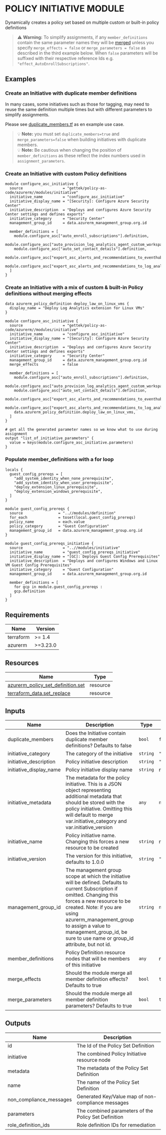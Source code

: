 <!-- BEGIN_TF_DOCS -->

# POLICY INITIATIVE MODULE

Dynamically creates a policy set based on multiple custom or built-in policy definitions

> ⚠️ **Warning:** To simplify assignments, if any `member_definitions` contain the same parameter names they will be [merged](https://www.terraform.io/language/functions/merge) unless you specify `merge_effects = false` or `merge_parameters = false` as described in the third example below. When `false` parameters will be suffixed with their respective reference Ids e.g. `"effect_AutoEnrollSubscriptions"`.

## Examples

### Create an Initiative with duplicate member definitions

In many cases, some initiatives such as those for tagging, may need to reuse the same definition multiple times but with different parameters to simplify assignments.

Please see [duplicate_members.tf](../../examples/duplicate_members.tf) as en example use case.

> 💡 **Note:** you must set `duplicate_members=true` and `merge_parameters=false` when building initiatives with duplicate members.</br>
> 💡 **Note:** Be cautious when changing the position of `member_definitions` as these reflect the index numbers used in `assignment_parameters`.

### Create an Initiative with custom Policy definitions

```hcl
module configure_asc_initiative {
  source                  = "gettek/policy-as-code/azurerm//modules/initiative"
  initiative_name         = "configure_asc_initiative"
  initiative_display_name = "[Security]: Configure Azure Security Center"
  initiative_description  = "Deploys and configures Azure Security Center settings and defines exports"
  initiative_category     = "Security Center"
  management_group_id     = data.azurerm_management_group.org.id

  member_definitions = [
    module.configure_asc["auto_enroll_subscriptions"].definition,
    module.configure_asc["auto_provision_log_analytics_agent_custom_workspace"].definition,
    module.configure_asc["auto_set_contact_details"].definition,
    module.configure_asc["export_asc_alerts_and_recommendations_to_eventhub"].definition,
    module.configure_asc["export_asc_alerts_and_recommendations_to_log_analytics"].definition,
  ]
}
```

### Create an Initiative with a mix of custom & built-in Policy definitions without merging effects

```hcl
data azurerm_policy_definition deploy_law_on_linux_vms {
  display_name = "Deploy Log Analytics extension for Linux VMs"
}

module configure_asc_initiative {
  source                  = "gettek/policy-as-code/azurerm//modules/initiative"
  initiative_name         = "configure_asc_initiative"
  initiative_display_name = "[Security]: Configure Azure Security Center"
  initiative_description  = "Deploys and configures Azure Security Center settings and defines exports"
  initiative_category     = "Security Center"
  management_group_id     = data.azurerm_management_group.org.id
  merge_effects           = false

  member_definitions = [
    module.configure_asc["auto_enroll_subscriptions"].definition,
    module.configure_asc["auto_provision_log_analytics_agent_custom_workspace"].definition,
    module.configure_asc["auto_set_contact_details"].definition,
    module.configure_asc["export_asc_alerts_and_recommendations_to_eventhub"].definition,
    module.configure_asc["export_asc_alerts_and_recommendations_to_log_analytics"].definition,
    data.azurerm_policy_definition.deploy_law_on_linux_vms,
  ]
}

# get all the generated parameter names so we know what to use during assignment
output "list_of_initiative_parameters" {
  value = keys(module.configure_asc_initiative.parameters)
}
```

### Populate member_definitions with a for loop

```hcl
locals {
  guest_config_prereqs = [
    "add_system_identity_when_none_prerequisite",
    "add_system_identity_when_user_prerequisite",
    "deploy_extension_linux_prerequisite",
    "deploy_extension_windows_prerequisite",
  ]
}

module guest_config_prereqs {
  source                = "..//modules/definition"
  for_each              = toset(local.guest_config_prereqs)
  policy_name           = each.value
  policy_category       = "Guest Configuration"
  management_group_id   = data.azurerm_management_group.org.id
}

module guest_config_prereqs_initiative {
  source                  = "..//modules/initiative"
  initiative_name         = "guest_config_prereqs_initiative"
  initiative_display_name = "[GC]: Deploys Guest Config Prerequisites"
  initiative_description  = "Deploys and configures Windows and Linux VM Guest Config Prerequisites"
  initiative_category     = "Guest Configuration"
  management_group_id     = data.azurerm_management_group.org.id

  member_definitions = [
    for gcp in module.guest_config_prereqs :
    gcp.definition
  ]
}
```

## Requirements

| Name      | Version  |
| --------- | -------- |
| terraform | >= 1.4   |
| azurerm   | >=3.23.0 |

## Resources

| Name                                                                                                                                       | Type     |
| ------------------------------------------------------------------------------------------------------------------------------------------ | -------- |
| [azurerm_policy_set_definition.set](https://registry.terraform.io/providers/hashicorp/azurerm/latest/docs/resources/policy_set_definition) | resource |
| [terraform_data.set_replace](https://registry.terraform.io/providers/hashicorp/terraform/latest/docs/resources/data)                       | resource |

## Inputs

| Name                    | Description                                                                                                                                                                                                                                                                                                          | Type     | Default     | Required |
| ----------------------- | -------------------------------------------------------------------------------------------------------------------------------------------------------------------------------------------------------------------------------------------------------------------------------------------------------------------- | -------- | ----------- | :------: |
| duplicate_members       | Does the Initiative contain duplicate member definitions? Defaults to false                                                                                                                                                                                                                                          | `bool`   | `false`     |    no    |
| initiative_category     | The category of the initiative                                                                                                                                                                                                                                                                                       | `string` | `"General"` |    no    |
| initiative_description  | Policy initiative description                                                                                                                                                                                                                                                                                        | `string` | `""`        |    no    |
| initiative_display_name | Policy initiative display name                                                                                                                                                                                                                                                                                       | `string` | n/a         |   yes    |
| initiative_metadata     | The metadata for the policy initiative. This is a JSON object representing additional metadata that should be stored with the policy initiative. Omitting this will default to merge var.initiative_category and var.initiative_version                                                                              | `any`    | `null`      |    no    |
| initiative_name         | Policy initiative name. Changing this forces a new resource to be created                                                                                                                                                                                                                                            | `string` | n/a         |   yes    |
| initiative_version      | The version for this initiative, defaults to 1.0.0                                                                                                                                                                                                                                                                   | `string` | `"1.0.0"`   |    no    |
| management_group_id     | The management group scope at which the initiative will be defined. Defaults to current Subscription if omitted. Changing this forces a new resource to be created. Note: if you are using azurerm_management_group to assign a value to management_group_id, be sure to use name or group_id attribute, but not id. | `string` | `null`      |    no    |
| member_definitions      | Policy Definition resource nodes that will be members of this initiative                                                                                                                                                                                                                                             | `any`    | n/a         |   yes    |
| merge_effects           | Should the module merge all member definition effects? Defaults to true                                                                                                                                                                                                                                              | `bool`   | `true`      |    no    |
| merge_parameters        | Should the module merge all member definition parameters? Defaults to true                                                                                                                                                                                                                                           | `bool`   | `true`      |    no    |

## Outputs

| Name                    | Description                                          |
| ----------------------- | ---------------------------------------------------- |
| id                      | The Id of the Policy Set Definition                  |
| initiative              | The combined Policy Initiative resource node         |
| metadata                | The metadata of the Policy Set Definition            |
| name                    | The name of the Policy Set Definition                |
| non_compliance_messages | Generated Key/Value map of non-compliance messages   |
| parameters              | The combined parameters of the Policy Set Definition |
| role_definition_ids     | Role definition IDs for remediation                  |

<!-- END_TF_DOCS -->
